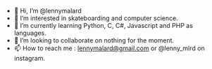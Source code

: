 - 👋 Hi, I’m @lennymalard
- 👀 I’m interested in skateboarding and computer science.
- 🌱 I’m currently learning Python, C, C#, Javascript and PHP as languages.
- 💞️ I’m looking to collaborate on nothing for the moment.
- 📫 How to reach me : lennymalard@gmail.com or @lenny_mlrd on instagram.

<!---
lennymalard/lennymalard is a ✨ special ✨ repository because its `README.md` (this file) appears on your GitHub profile.
You can click the Preview link to take a look at your changes.
--->
